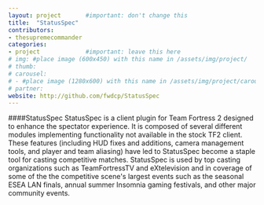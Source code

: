 ```yaml
---
layout: project       #important: don't change this
title:  "StatusSpec"
contributors:
- thesupremecommander
categories:
- project             #important: leave this here
# img: #place image (600x450) with this name in /assets/img/project/
# thumb:
# carousel:
# - #place image (1280x600) with this name in /assets/img/project/carousel/
# partner:
website: http://github.com/fwdcp/StatusSpec
---
```

####StatusSpec
StatusSpec is a client plugin for Team Fortress 2 designed to enhance the spectator experience. It is composed of several different modules implementing functionality not available in the stock TF2 client. These features (including HUD fixes and additions, camera management tools, and player and team aliasing) have led to StatusSpec become a staple tool for casting competitive matches. StatusSpec is used by  top casting organizations such as TeamFortressTV and eXtelevision and in coverage of some of the the competitive scene's largest events such as the seasonal ESEA LAN finals, annual summer Insomnia gaming festivals, and other major community events.
